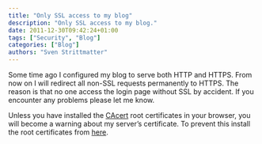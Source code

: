 ```yaml
---
title: "Only SSL access to my blog"
description: "Only SSL access to my blog."
date: 2011-12-30T09:42:24+01:00
tags: ["Security", "Blog"]
categories: ["Blog"]
authors: "Sven Strittmatter"
---
```


Some time ago I  configured my blog to serve both HTTP and  HTTPS. From now on I
will redirect all  non-SSL requests permanently to HTTPS. The  reason is that no
one  access  the login  page  without  SSL by  accident.  If  you encounter  any
problems please let me know.

Unless you  have installed  the [CAcert][1] root  certificates in  your browser,
you  will become  a  warning  about my  server’s  certificate.  To prevent  this
install the root certificates from [here][2].

[1]: http://www.cacert.org/
[2]: http://www.cacert.org/index.php?id=3